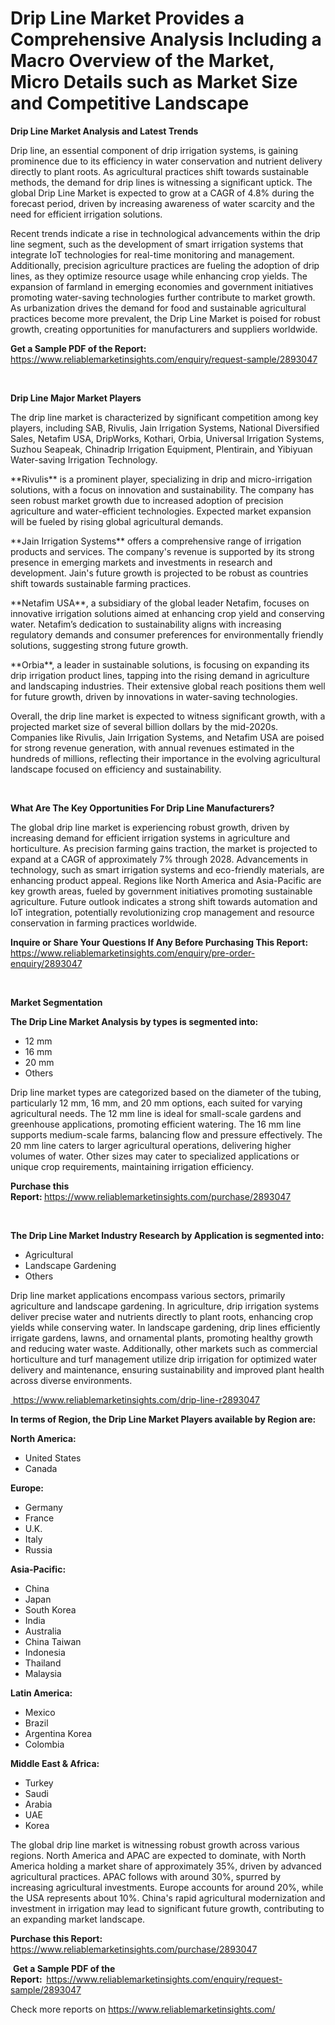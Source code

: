 <p><h1>Drip Line Market Provides a Comprehensive Analysis Including a Macro Overview of the Market, Micro Details such as Market Size and Competitive Landscape</h1></p><p><strong>Drip Line Market Analysis and Latest Trends</strong></p>
<p><p>Drip line, an essential component of drip irrigation systems, is gaining prominence due to its efficiency in water conservation and nutrient delivery directly to plant roots. As agricultural practices shift towards sustainable methods, the demand for drip lines is witnessing a significant uptick. The global Drip Line Market is expected to grow at a CAGR of 4.8% during the forecast period, driven by increasing awareness of water scarcity and the need for efficient irrigation solutions.</p><p>Recent trends indicate a rise in technological advancements within the drip line segment, such as the development of smart irrigation systems that integrate IoT technologies for real-time monitoring and management. Additionally, precision agriculture practices are fueling the adoption of drip lines, as they optimize resource usage while enhancing crop yields. The expansion of farmland in emerging economies and government initiatives promoting water-saving technologies further contribute to market growth. As urbanization drives the demand for food and sustainable agricultural practices become more prevalent, the Drip Line Market is poised for robust growth, creating opportunities for manufacturers and suppliers worldwide.</p></p>
<p><strong>Get a Sample PDF of the Report:&nbsp;</strong> <a href="https://www.reliablemarketinsights.com/enquiry/request-sample/2893047?utm_campaign=1937&utm_medium=2&utm_source=Github&utm_content=ia&utm_term=15032025&utm_id=drip-line">https://www.reliablemarketinsights.com/enquiry/request-sample/2893047</a></p>
<p>&nbsp;</p>
<p><strong>Drip Line Major Market Players</strong></p>
<p><p>The drip line market is characterized by significant competition among key players, including SAB, Rivulis, Jain Irrigation Systems, National Diversified Sales, Netafim USA, DripWorks, Kothari, Orbia, Universal Irrigation Systems, Suzhou Seapeak, Chinadrip Irrigation Equipment, Plentirain, and Yibiyuan Water-saving Irrigation Technology.</p><p>**Rivulis** is a prominent player, specializing in drip and micro-irrigation solutions, with a focus on innovation and sustainability. The company has seen robust market growth due to increased adoption of precision agriculture and water-efficient technologies. Expected market expansion will be fueled by rising global agricultural demands.</p><p>**Jain Irrigation Systems** offers a comprehensive range of irrigation products and services. The company's revenue is supported by its strong presence in emerging markets and investments in research and development. Jain's future growth is projected to be robust as countries shift towards sustainable farming practices.</p><p>**Netafim USA**, a subsidiary of the global leader Netafim, focuses on innovative irrigation solutions aimed at enhancing crop yield and conserving water. Netafim’s dedication to sustainability aligns with increasing regulatory demands and consumer preferences for environmentally friendly solutions, suggesting strong future growth.</p><p>**Orbia**, a leader in sustainable solutions, is focusing on expanding its drip irrigation product lines, tapping into the rising demand in agriculture and landscaping industries. Their extensive global reach positions them well for future growth, driven by innovations in water-saving technologies.</p><p>Overall, the drip line market is expected to witness significant growth, with a projected market size of several billion dollars by the mid-2020s. Companies like Rivulis, Jain Irrigation Systems, and Netafim USA are poised for strong revenue generation, with annual revenues estimated in the hundreds of millions, reflecting their importance in the evolving agricultural landscape focused on efficiency and sustainability.</p></p>
<p>&nbsp;</p>
<p><strong>What Are The Key Opportunities For Drip Line Manufacturers?</strong></p>
<p><p>The global drip line market is experiencing robust growth, driven by increasing demand for efficient irrigation systems in agriculture and horticulture. As precision farming gains traction, the market is projected to expand at a CAGR of approximately 7% through 2028. Advancements in technology, such as smart irrigation systems and eco-friendly materials, are enhancing product appeal. Regions like North America and Asia-Pacific are key growth areas, fueled by government initiatives promoting sustainable agriculture. Future outlook indicates a strong shift towards automation and IoT integration, potentially revolutionizing crop management and resource conservation in farming practices worldwide.</p></p>
<p><strong>Inquire or Share Your Questions If Any Before Purchasing This Report:</strong> <a href="https://www.reliablemarketinsights.com/enquiry/pre-order-enquiry/2893047?utm_campaign=1937&utm_medium=2&utm_source=Github&utm_content=ia&utm_term=15032025&utm_id=drip-line">https://www.reliablemarketinsights.com/enquiry/pre-order-enquiry/2893047</a></p>
<p>&nbsp;</p>
<p><strong>Market Segmentation</strong></p>
<p><strong>The Drip Line Market Analysis by types is segmented into:</strong></p>
<p><ul><li>12 mm</li><li>16 mm</li><li>20 mm</li><li>Others</li></ul></p>
<p><p>Drip line market types are categorized based on the diameter of the tubing, particularly 12 mm, 16 mm, and 20 mm options, each suited for varying agricultural needs. The 12 mm line is ideal for small-scale gardens and greenhouse applications, promoting efficient watering. The 16 mm line supports medium-scale farms, balancing flow and pressure effectively. The 20 mm line caters to larger agricultural operations, delivering higher volumes of water. Other sizes may cater to specialized applications or unique crop requirements, maintaining irrigation efficiency.</p></p>
<p><strong>Purchase this Report:&nbsp;</strong><a href="https://www.reliablemarketinsights.com/purchase/2893047?utm_campaign=1937&utm_medium=2&utm_source=Github&utm_content=ia&utm_term=15032025&utm_id=drip-line">https://www.reliablemarketinsights.com/purchase/2893047</a></p>
<p>&nbsp;</p>
<p><strong>The Drip Line Market Industry Research by Application is segmented into:</strong></p>
<p><ul><li>Agricultural</li><li>Landscape Gardening</li><li>Others</li></ul></p>
<p><p>Drip line market applications encompass various sectors, primarily agriculture and landscape gardening. In agriculture, drip irrigation systems deliver precise water and nutrients directly to plant roots, enhancing crop yields while conserving water. In landscape gardening, drip lines efficiently irrigate gardens, lawns, and ornamental plants, promoting healthy growth and reducing water waste. Additionally, other markets such as commercial horticulture and turf management utilize drip irrigation for optimized water delivery and maintenance, ensuring sustainability and improved plant health across diverse environments.</p></p>
<p><a href="https://www.reliablemarketinsights.com/drip-line-r2893047?utm_campaign=1937&utm_medium=2&utm_source=Github&utm_content=ia&utm_term=15032025&utm_id=drip-line">&nbsp;https://www.reliablemarketinsights.com/drip-line-r2893047</a></p>
<p><strong>In terms of Region, the Drip Line Market Players available by Region are:</strong></p>
<p>
    <p> <strong> North America: </strong>
        <ul>
            <li>United States</li>
            <li>Canada</li>
        </ul>
        </p> 
    <p> <strong> Europe: </strong>
        <ul>
            <li>Germany</li>
            <li>France</li>
            <li>U.K.</li>
            <li>Italy</li>
            <li>Russia</li>
        </ul>
        </p> 
    <p> <strong> Asia-Pacific: </strong>
        <ul>
            <li>China</li>
            <li>Japan</li>
            <li>South Korea</li>
            <li>India</li>
            <li>Australia</li>
            <li>China Taiwan</li>
            <li>Indonesia</li>
            <li>Thailand</li>
            <li>Malaysia</li>
        </ul>
        </p> 
    <p> <strong> Latin America: </strong>
        <ul>
            <li>Mexico</li>
            <li>Brazil</li>
            <li>Argentina Korea</li>
            <li>Colombia</li>
        </ul>
        </p> 
    <p> <strong> Middle East & Africa: </strong>
        <ul>
            <li>Turkey</li>
            <li>Saudi</li>
            <li>Arabia</li>
            <li>UAE</li>
            <li>Korea</li>
        </ul>
    </p>
    </p>
<p><p>The global drip line market is witnessing robust growth across various regions. North America and APAC are expected to dominate, with North America holding a market share of approximately 35%, driven by advanced agricultural practices. APAC follows with around 30%, spurred by increasing agricultural investments. Europe accounts for around 20%, while the USA represents about 10%. China's rapid agricultural modernization and investment in irrigation may lead to significant future growth, contributing to an expanding market landscape.</p></p>
<p><strong>Purchase this Report: </strong><a href="https://www.reliablemarketinsights.com/purchase/2893047?utm_campaign=1937&utm_medium=2&utm_source=Github&utm_content=ia&utm_term=15032025&utm_id=drip-line">https://www.reliablemarketinsights.com/purchase/2893047</a></p>
<p>&nbsp;<strong>Get a Sample PDF of the Report:&nbsp;&nbsp;</strong><a href="https://www.reliablemarketinsights.com/enquiry/request-sample/2893047?utm_campaign=1937&utm_medium=2&utm_source=Github&utm_content=ia&utm_term=15032025&utm_id=drip-line">https://www.reliablemarketinsights.com/enquiry/request-sample/2893047</a></p>
<p><strong></strong></p>
<p>Check more reports on <a href="https://www.reliablemarketinsights.com/?utm_campaign=1937&utm_medium=2&utm_source=Github&utm_content=ia&utm_term=15032025&utm_id=drip-line">https://www.reliablemarketinsights.com/</a></p>